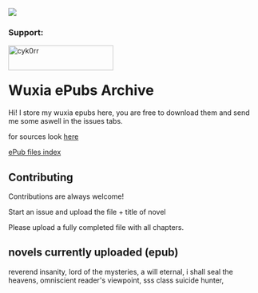 ![](https://api.visitorbadge.io/api/VisitorHit?user=cyk0rr&repo=wuxia-epubs&countColor=%237B1E7A)
<h3 align="left">Support:</h3>
<p><a href="https://ko-fi.com/cyk0rr"> <img align="left" src="https://cdn.ko-fi.com/cdn/kofi3.png?v=3" height="50" width="210" alt="cyk0rr" /></a></p><br><br>

# Wuxia ePubs Archive

Hi! I store my wuxia epubs here, you are free to download them and send me some aswell in the issues tabs.

for sources look [here](https://github.com/cykorr/wuxia-epubs/blob/main/sources.md)

[ePub files index](https://github.com/cykorr/wuxia-epubs/wiki/index-of-novels)

## Contributing

Contributions are always welcome!

Start an issue and upload the file + title of novel


Please upload a fully completed file with all chapters.


## novels currently uploaded (epub)
reverend insanity, lord of the mysteries, a will eternal, i shall seal the heavens, omniscient reader's viewpoint, sss class suicide hunter, 
